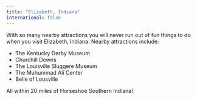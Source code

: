 ```yaml
---
title: "Elizabeth, Indiana"
international: false
---
```


With so many nearby attractions you will never run out of fun things to do when you visit Elizabeth, Indiana. Nearby attractions include:

* The Kentucky Derby Museum
* Churchill Downs
* The Louisville Sluggere Museum
* The Muhummad Ali Center
* Belle of Lousville

All within 20 miles of Horseshoe Southern Indiana!
  